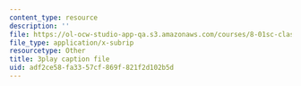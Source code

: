 ```yaml
---
content_type: resource
description: ''
file: https://ol-ocw-studio-app-qa.s3.amazonaws.com/courses/8-01sc-classical-mechanics-fall-2016/adf2ce58fa3357cf869f821f2d102b5d_ZBlHexE8m6A.vtt
file_type: application/x-subrip
resourcetype: Other
title: 3play caption file
uid: adf2ce58-fa33-57cf-869f-821f2d102b5d
---
```

